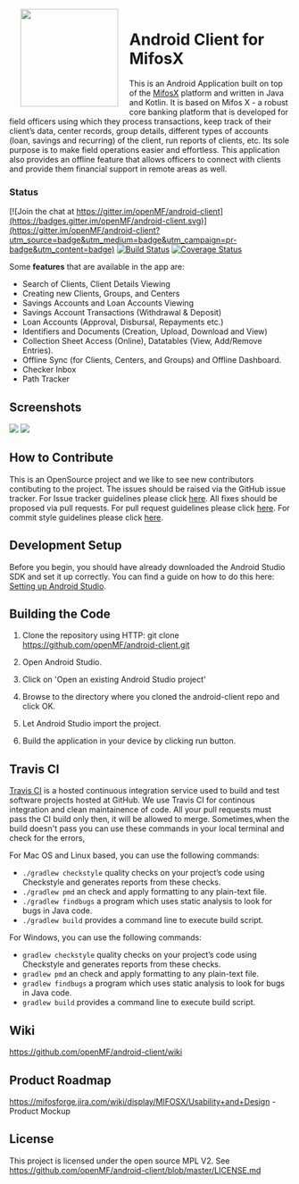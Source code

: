 <img height='175' src="https://user-images.githubusercontent.com/37406965/51083189-d5dc3a80-173b-11e9-8ca0-28015e0893ac.png" align="left" hspace="20" vspace="1">

# Android Client for MifosX

This is an Android Application built on top of the [MifosX](https://mifosforge.jira.com/wiki/spaces/MIFOSX/overview) platform and written in Java and Kotlin. It is based on Mifos X - a robust core banking platform that is developed for field officers using which they process transactions, keep track of their client’s data, center records, group details, different types of accounts (loan, savings and recurring) of the client, run reports of clients, etc. Its sole purpose is to make field operations easier and effortless. This application also provides an offline feature that allows officers to connect with clients and provide them financial support in remote areas as well.

### Status

[![Join the chat at https://gitter.im/openMF/android-client](https://badges.gitter.im/openMF/android-client.svg)](https://gitter.im/openMF/android-client?utm_source=badge&utm_medium=badge&utm_campaign=pr-badge&utm_content=badge)
[![Build Status](https://travis-ci.org/openMF/android-client.svg?branch=master)](https://travis-ci.org/openMF/android-client)
[![Coverage Status](https://coveralls.io/repos/github/openMF/android-client/badge.svg?branch=master)](https://coveralls.io/github/openMF/android-client?branch=master)



Some **features** that are available in the app are:
- Search of Clients, Client Details Viewing
- Creating new Clients, Groups, and Centers
- Savings Accounts and Loan Accounts Viewing
- Savings Account Transactions (Withdrawal & Deposit)
- Loan Accounts (Approval, Disbursal, Repayments etc.)
- Identifiers and Documents (Creation, Upload, Download and View)
- Collection Sheet Access (Online), Datatables (View, Add/Remove Entries).
- Offline Sync (for Clients, Centers, and Groups) and Offline Dashboard.
- Checker Inbox
- Path Tracker

## Screenshots

<p>
  <img src="https://i.imgur.com/PBVlVDK.png" />
  <img src="https://i.imgur.com/8Dca3wk.png" />
</p>

## How to Contribute

This is an OpenSource project and we like to see new contributors contibuting to the project. The issues should be raised via the GitHub issue tracker.
For Issue tracker guidelines please click <a href="https://github.com/openMF/android-client/blob/master/.github/ISSUE_TEMPLATE.md">here</a>. All fixes should be proposed via pull requests.
For pull request guidelines please click <a href="https://github.com/openMF/android-client/blob/master/.github/PULL_REQUEST_TEMPLATE.md">here</a>. For commit style guidelines please click <a href="https://github.com/openMF/android-client/wiki/Commit-Style-Guide">here</a>.


## Development Setup

Before you begin, you should have already downloaded the Android Studio SDK and set it up correctly. You can find a guide on how to do this here: [Setting up Android Studio](http://developer.android.com/sdk/installing/index.html?pkg=studio).

## Building the Code

1. Clone the repository using HTTP: git clone https://github.com/openMF/android-client.git

2. Open Android Studio.

3. Click on 'Open an existing Android Studio project'

4. Browse to the directory where you cloned the android-client repo and click OK.

5. Let Android Studio import the project.

6. Build the application in your device by clicking run button.

## Travis CI
<a href="https://travis-ci.com">Travis CI</a> is a hosted continuous integration service used to build and test software projects hosted at GitHub. We use Travis CI for continous integration and clean maintainence of code. All your pull requests must pass the CI build only then, it will be allowed to merge. Sometimes,when the build doesn't pass you can use these commands in your local terminal and check for the errors,</br>

For Mac OS and Linux based, you can use the following commands:

* `./gradlew checkstyle` quality checks on your project’s code using Checkstyle and generates reports from these checks.</br>
* `./gradlew pmd` an check and apply formatting to any plain-text file.</br>
* `./gradlew findbugs`  a program which uses static analysis to look for bugs in Java code.</br>
* `./gradlew build`  provides a command line to execute build script.</br>


For Windows, you can use the following commands:

* `gradlew checkstyle` quality checks on your project’s code using Checkstyle and generates reports from these checks.</br>
* `gradlew pmd` an check and apply formatting to any plain-text file.</br>
* `gradlew findbugs`  a program which uses static analysis to look for bugs in Java code.</br>
* `gradlew build`  provides a command line to execute build script.</br>
## Wiki

https://github.com/openMF/android-client/wiki

## Product Roadmap

https://mifosforge.jira.com/wiki/display/MIFOSX/Usability+and+Design - Product Mockup

## License

This project is licensed under the open source MPL V2. See
https://github.com/openMF/android-client/blob/master/LICENSE.md
